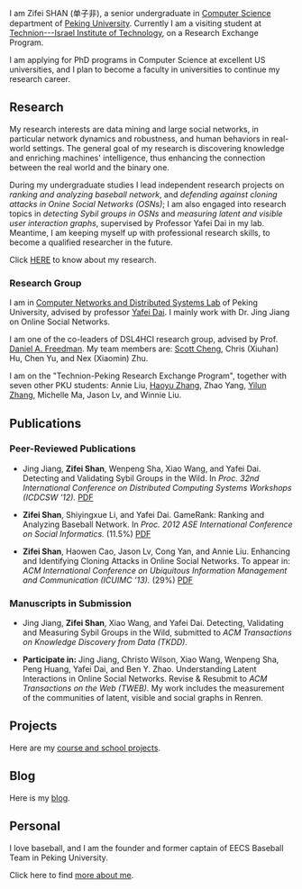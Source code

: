
I am Zifei SHAN (单子非), a senior undergraduate in [Computer Science](http://http://eecs.pku.edu.cn/) department of [Peking University](http://www.pku.edu.cn). Currently I am a visiting student at [Technion---Israel Institute of Technology](http://www.technion.ac.il/en), on a Research Exchange Program.

<!-- My research interest lies in data mining and social and information networks. During my undergraduate studies I conducted researches in Online Social Networks (OSNs) under the supervision of my professors, and led two independent researches to discover knowledge in various networks. Meantime, I am keeping myself up with professional research skills, to become a qualified researcher in the future.
 -->

I am applying for PhD programs in Computer Science at excellent US universities, and I plan to become a faculty in universities to continue my research career.

Research
----

My research interests are data mining and large social networks, 
in particular network dynamics and robustness, and human behaviors in real-world settings.
The general goal of my research is discovering knowledge and enriching machines' intelligence, thus enhancing the connection between the real world and the binary one.

During my undergraduate studies I lead independent research projects on
*ranking and analyzing baseball network*, and <!-- dynamics -->
*defending against cloning attacks in Onine Social Networks (OSNs)*; <!-- robustness -->
I am also engaged into research topics in
*detecting Sybil groups in OSNs* <!-- robustness, dynamics -->
and *measuring latent and visible user interaction graphs*, <!-- human behaviors -->
supervised by Professor Yafei Dai in my lab.
Meantime, I am keeping myself up with professional research skills, to become a qualified researcher in the future.

Click [HERE]({{ref:research/}}) to know about my research.

### Research Group

I am in [Computer Networks and Distributed Systems Lab](http://net.pku.edu.cn/p2p/doku.php) of Peking University, advised by professor [Yafei Dai](http://cn.linkedin.com/pub/yafei-dai/9/291/b1). I mainly work with Dr. Jing Jiang on Online Social Networks.

I am one of the co-leaders of DSL4HCI research group, advised by Prof. [Daniel A. Freedman](http://www.danielfreedman.org). My team members are: [Scott Cheng](http://www.scottcheng.com), Chris (Xiuhan) Hu, Chen Yu, and Nex (Xiaomin) Zhu.

I am on the "Technion-Peking Research Exchange Program", together with seven other PKU students: Annie Liu, [Haoyu Zhang](http://www.haoyuzhang.org), Zhao Yang, [Yilun Zhang](http://www.yilunzhang.com), Michelle Ma, Jason Lv, and Winnie Liu. 


Publications
----

### Peer-Reviewed Publications

* Jing Jiang, **Zifei Shan**, Wenpeng Sha, Xiao Wang, and Yafei Dai.
  Detecting and Validating Sybil Groups in the Wild.
  In 
  *Proc. 32nd International Conference on Distributed Computing Systems Workshops (ICDCSW '12).*
  [PDF](http://ieeexplore.ieee.org/stamp/stamp.jsp?tp=&arnumber=6258146)
 
* **Zifei Shan**, Shiyingxue Li, and Yafei Dai.
  GameRank: Ranking and Analyzing Baseball Network.
  In
  *Proc. 2012 ASE International Conference on Social Informatics.* (11.5%)
  [PDF]({{ref:files/gamerank_zifeishan.pdf}})


* **Zifei Shan**, Haowen Cao, Jason Lv, Cong Yan, and Annie Liu.
  Enhancing and Identifying Cloning Attacks in Online Social Networks.
  To appear in: 
  *ACM International Conference on Ubiquitous Information Management and Communication (ICUIMC '13).* (29%)
  [PDF]({{ref:files/cloning_camera_ready.pdf}})

### Manuscripts in Submission

* Jing Jiang, **Zifei Shan**, Xiao Wang, and Yafei Dai.
  Detecting, Validating and Measuring Sybil Groups in the Wild,
  submitted to 
  *ACM Transactions on Knowledge Discovery from Data (TKDD).*

* **Participate in:**
  Jing Jiang, Christo Wilson, Xiao Wang, Wenpeng Sha, Peng Huang, Yafei Dai, and Ben Y. Zhao.
  Understanding Latent Interactions in Online Social Networks.
  Revise & Resubmit to 
  *ACM Transactions on the Web (TWEB).*
  My work includes the measurement of the communities of latent, visible and social graphs in Renren.


Projects
----
Here are my [course and school projects]({{ref:projects/}}).

Blog
----
Here is my [blog]({{ref:blog/}}).


Personal
----

I love baseball, and I am the founder and former captain of EECS Baseball Team in Peking University. 

Click here to find [more about me]({{ref:about/}}).

<!-- Contact Me
----
* Email: shanzifei@[pea-key-you] DOT edu DOT cn
* Address: 
  - 9-52-8, Canada Village
  - Technion City, Haifa 32000, Israel
* Tel: +972-054-597-[nign too eight nign]
* Follow me on [Renren](http://www.renren.com/258061142), [Weibo](http://www.weibo.com/u/1676198360), [Twitter](https://twitter.com/shanzifei), or [Facebook](https://www.facebook.com/zifei.shan).
 -->
<!-- * [link to a page]({{ref: page.html}}) -->

<!-- ![image]({{ref:images/img.jpg}}) -->

<!-- <p><img class="thumb" title="Lorem ipsum dolor sit amet, consectetuer adipiscing elit." src="{{ref:images/someimage.jpg}}" /></p> -->
